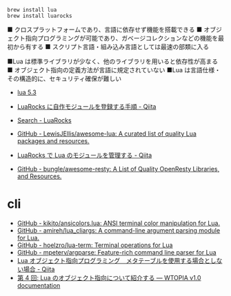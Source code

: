 ```
brew install lua
brew install luarocks

```

■ クロスプラットフォームであり、言語に依存せず機能を搭載できる
■ オブジェクト指向プログラミングが可能であり、ガベージコレクションなどの機能を最初から有する
■ スクリプト言語・組み込み言語としては最速の部類に入る

■Lua は標準ライブラリが少なく、他のライブラリを用いると依存性が高まる
■ オブジェクト指向の定義方法が言語に規定されていない
■Lua は言語仕様・その構造的に、セキュリティ確保が難しい

- [lua 5.3](http://milkpot.sakura.ne.jp/lua/lua53_manual_ja.html)
- [LuaRocks に自作モジュールを登録する手順 - Qiita](https://qiita.com/toritori0318/items/fdd2c92caba2c003a51d)
- [Search - LuaRocks](https://luarocks.org/search)

- [GitHub - LewisJEllis/awesome-lua: A curated list of quality Lua packages and resources.](https://github.com/LewisJEllis/awesome-lua)

- [LuaRocks で Lua のモジュールを管理する - Qiita](https://qiita.com/mah0x211/items/a07a2628f129285a9337)

- [GitHub - bungle/awesome-resty: A List of Quality OpenResty Libraries, and Resources.](https://github.com/bungle/awesome-resty)

# cli

- [GitHub - kikito/ansicolors.lua: ANSI terminal color manipulation for Lua.](https://github.com/kikito/ansicolors.lua)
- [GitHub - amireh/lua_cliargs: A command-line argument parsing module for Lua.](https://github.com/amireh/lua_cliargs)
- [GitHub - hoelzro/lua-term: Terminal operations for Lua](https://github.com/hoelzro/lua-term)
- [GitHub - mpeterv/argparse: Feature-rich command line parser for Lua](https://github.com/mpeterv/argparse)
- [Lua オブジェクト指向プログラミング　メタテーブルを使用する場合としない場合 - Qiita](https://qiita.com/demoin/items/fe2d243fa79745977758)
- [第 4 回: Lua のオブジェクト指向について紹介する &mdash; WTOPIA v1.0 documentation](https://ie.u-ryukyu.ac.jp/~e085739/lua.hajime.4.html)

